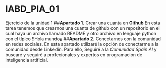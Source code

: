 # IABD_PIA_01
Ejercicio de la unidad 1
##**Apartado 1.** Crear una cuanta en **Github**
En esta tarea tenemos que crearnos una cuanta de github con un repositorio en el cual haya un archivo llamado README y otro archivo en lenguaje python con el típico !!Hola mundo¡¡
##**Apartado 2.** Conectarnos con la comunidad en redes sociales.
En esta apartado utilizaré la opción de conectarme a la comunidad desde Linkedin. Para ello, Seguiré a la _Comunidad Spain AI_ y buscaré y seguiré a profecionales y expertos en programación de inteligencia artificial.
